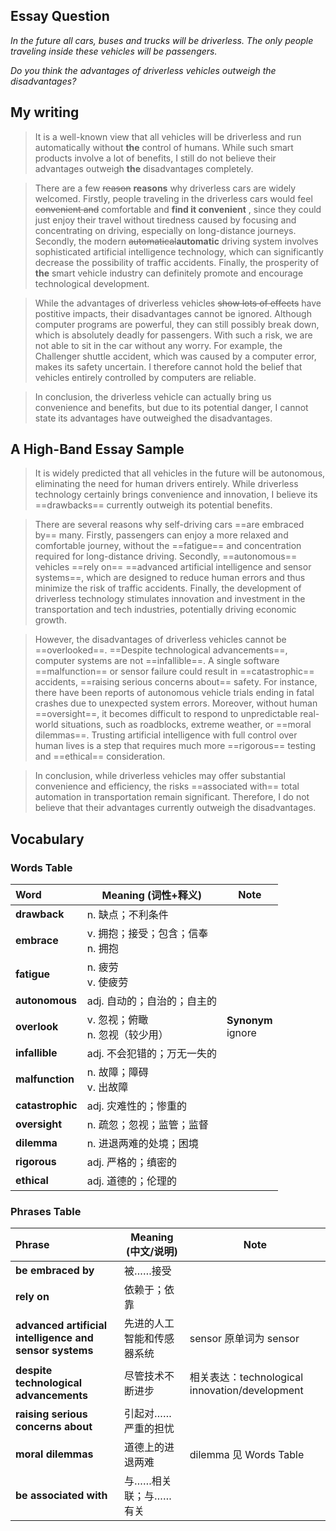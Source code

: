 ## Essay Question

*In the future all cars, buses and trucks will be driverless. The only people traveling inside these vehicles will be passengers.*

*Do you think the advantages of driverless vehicles outweigh the disadvantages?*

## My writing

> It is a well-known view that all vehicles will be driverless and run automatically without **the** control of humans. While such smart products involve a lot of benefits, I still do not believe their advantages outweigh **the** disadvantages completely.

> There are a few ~~reason~~ **reasons** why driverless cars are widely welcomed. Firstly, people traveling in the driverless cars would feel ~~convenient and~~ comfortable and **find it convenient** <!-- convenient不能形容人，只能形容物 -->, since they could just enjoy their travel without tiredness caused by focusing and concentrating on driving, especially on long-distance journeys. Secondly, the modern ~~automatical~~**automatic** driving system involves sophisticated artificial intelligence technology, which can significantly decrease the possibility of traffic accidents. Finally, the prosperity of **the** smart vehicle industry can definitely promote and encourage technological development.

> While the advantages of driverless vehicles ~~show lots of effects~~ have postitive impacts, their disadvantages cannot be ignored. Although computer programs are powerful, they can still possibly break down, which is absolutely deadly for passengers. With such a risk, we are not able to sit in the car without any worry. For example, the Challenger shuttle accident, which was caused by a computer error, makes its safety uncertain. I therefore cannot hold the belief that vehicles entirely controlled by computers are reliable.

> In conclusion, the driverless vehicle can actually bring us convenience and benefits, but due to its potential danger, I cannot state its advantages have outweighed the disadvantages.

## A High-Band Essay Sample

> It is widely predicted that all vehicles in the future will be autonomous, eliminating the need for human drivers entirely. While driverless technology certainly brings convenience and innovation, I believe its ==drawbacks== currently outweigh its potential benefits.

> There are several reasons why self-driving cars ==are embraced by== many. Firstly, passengers can enjoy a more relaxed and comfortable journey, without the ==fatigue== and concentration required for long-distance driving. Secondly, ==autonomous== vehicles ==rely on== ==advanced artificial intelligence and sensor systems==, which are designed to reduce human errors and thus minimize the risk of traffic accidents. Finally, the development of driverless technology stimulates innovation and investment in the transportation and tech industries, potentially driving economic growth.

> However, the disadvantages of driverless vehicles cannot be ==overlooked==. ==Despite technological advancements==, computer systems are not ==infallible==. A single software ==malfunction== or sensor failure could result in ==catastrophic== accidents, ==raising serious concerns about== safety. For instance, there have been reports of autonomous vehicle trials ending in fatal crashes due to unexpected system errors. Moreover, without human ==oversight==, it becomes difficult to respond to unpredictable real-world situations, such as roadblocks, extreme weather, or ==moral dilemmas==. Trusting artificial intelligence with full control over human lives is a step that requires much more ==rigorous== testing and ==ethical== consideration.

> In conclusion, while driverless vehicles may offer substantial convenience and efficiency, the risks ==associated with== total automation in transportation remain significant. Therefore, I do not believe that their advantages currently outweigh the disadvantages.

## Vocabulary

### Words Table

| Word             | Meaning (词性+释义)                  | Note                    |
| :--------------- | ------------------------------------ | ----------------------- |
| **drawback**     | n. 缺点；不利条件                    |                         |
| **embrace**      | v. 拥抱；接受；包含；信奉<br>n. 拥抱 |                         |
| **fatigue**      | n. 疲劳<br>v. 使疲劳                 |                         |
| **autonomous**   | adj. 自动的；自治的；自主的          |                         |
| **overlook**     | v. 忽视；俯瞰<br>n. 忽视（较少用）   | **Synonym**<br />ignore |
| **infallible**   | adj. 不会犯错的；万无一失的          |                         |
| **malfunction**  | n. 故障；障碍<br>v. 出故障           |                         |
| **catastrophic** | adj. 灾难性的；惨重的                |                         |
| **oversight**    | n. 疏忽；忽视；监管；监督            |                         |
| **dilemma**      | n. 进退两难的处境；困境              |                         |
| **rigorous**     | adj. 严格的；缜密的                  |                         |
| **ethical**      | adj. 道德的；伦理的                  |                         |

### Phrases Table

| Phrase                                                  | Meaning (中文/说明)        | Note                                           |
| :------------------------------------------------------ | -------------------------- | ---------------------------------------------- |
| **be embraced by**                                      | 被……接受                   |                                                |
| **rely on**                                             | 依赖于；依靠               |                                                |
| **advanced artificial intelligence and sensor systems** | 先进的人工智能和传感器系统 | sensor 原单词为 sensor                         |
| **despite technological advancements**                  | 尽管技术不断进步           | 相关表达：technological innovation/development |
| **raising serious concerns about**                      | 引起对……严重的担忧         |                                                |
| **moral dilemmas**                                      | 道德上的进退两难           | dilemma 见 Words Table                         |
| **be associated with**                                  | 与……相关联；与……有关       |                                                |

